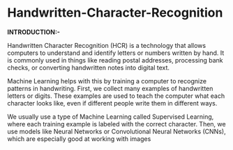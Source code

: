 # Handwritten-Character-Recognition
**INTRODUCTION:-**

Handwritten Character Recognition (HCR) is a technology that allows computers to understand and identify letters or numbers written by hand. It is commonly used in things like reading postal addresses, processing bank checks, or converting handwritten notes into digital text.

Machine Learning helps with this by training a computer to recognize patterns in handwriting. First, we collect many examples of handwritten letters or digits. These examples are used to teach the computer what each character looks like, even if different people write them in different ways.

We usually use a type of Machine Learning called Supervised Learning, where each training example is labeled with the correct character. Then, we use models like Neural Networks or Convolutional Neural Networks (CNNs), which are especially good at working with images
